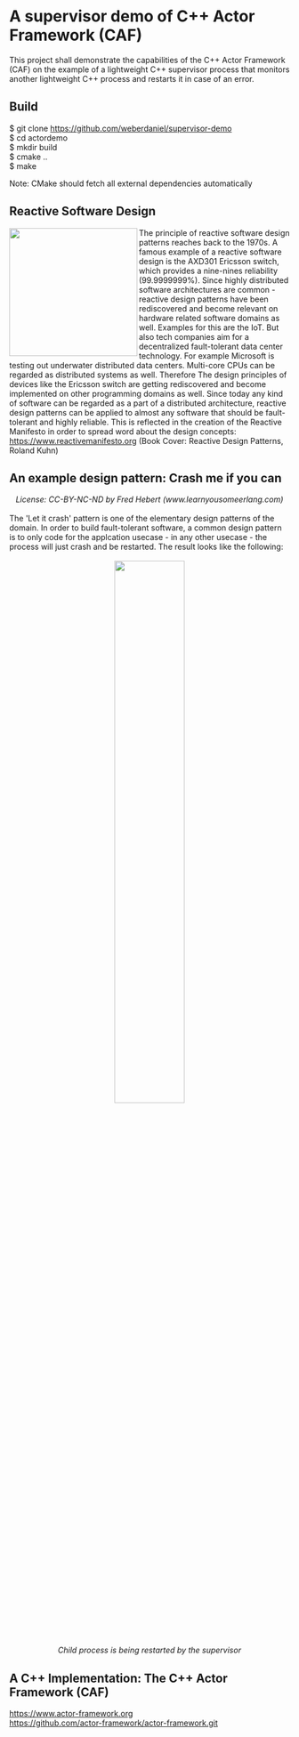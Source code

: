 # A supervisor demo of C++ Actor Framework (CAF)

This project shall demonstrate the capabilities of the C++ Actor Framework (CAF)
on the example of a lightweight C++ supervisor process that monitors another lightweight 
C++ process and restarts it in case of an error.

## Build

$ git clone https://github.com/weberdaniel/supervisor-demo <br>
$ cd actordemo <br>
$ mkdir build <br>
$ cmake .. <br> 
$ make <br>

Note: CMake should fetch all external dependencies automatically

## Reactive Software Design

<img align='left' src="https://github.com/weberdaniel/supervisor-demo/blob/main/doc/images/reactive_design.jpg" width="230">

The principle of reactive software design patterns reaches back to the 1970s. A famous example of a reactive software design is the AXD301 Ericsson switch, which provides a nine-nines reliability (99.9999999%). Since highly distributed software architectures are common - reactive design patterns have been rediscovered and become relevant on hardware related software domains as well. Examples for this are the IoT. But also tech companies aim for a decentralized fault-tolerant data center technology. For example Microsoft is testing out underwater distributed data centers. Multi-core CPUs can be regarded as distributed systems as well. Therefore The design principles of devices like the Ericsson switch are getting rediscovered and become implemented on other programming domains as well. Since today any kind of software can be regarded as a part of a distributed architecture, reactive design patterns can be applied to almost any software that should be fault-tolerant and highly reliable. This is reflected in the creation of the Reactive Manifesto in order to spread word about the design concepts: https://www.reactivemanifesto.org
(Book Cover: Reactive Design Patterns, Roland Kuhn)

## An example design pattern: Crash me if you can

<div align="center">
<img src="https://github.com/weberdaniel/supervisor-demo/blob/main/doc/images/crash-me-if-you-can.png" alt><br>
<em>License: CC-BY-NC-ND by Fred Hebert (www.learnyousomeerlang.com)</em>
</div>
<br>
The 'Let it crash' pattern is one of the elementary design patterns of the domain. In order to build fault-tolerant software, a common design pattern is to  only code for the applcation usecase - in any other usecase - the process will just crash and be restarted. The result looks like the following:
<br><br>
<div align="center">
<img src="https://github.com/weberdaniel/supervisor-demo/blob/main/doc/images/restart.png" width="50%" alt><br>
<em>Child process is being restarted by the supervisor</em>
</div>

## A C++ Implementation: The C++ Actor Framework (CAF)

https://www.actor-framework.org <br>
https://github.com/actor-framework/actor-framework.git
